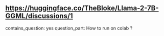 ## https://huggingface.co/TheBloke/Llama-2-7B-GGML/discussions/1

contains_question: yes
question_part: How to run on colab ?